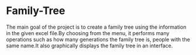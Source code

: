# Family-Tree
The main goal of the project is to create a family tree using the information in the given excel file.By choosing from the menu, it performs many operations such as how many generations the family tree is, people with the same name.It also graphically displays the family tree in an interface.
